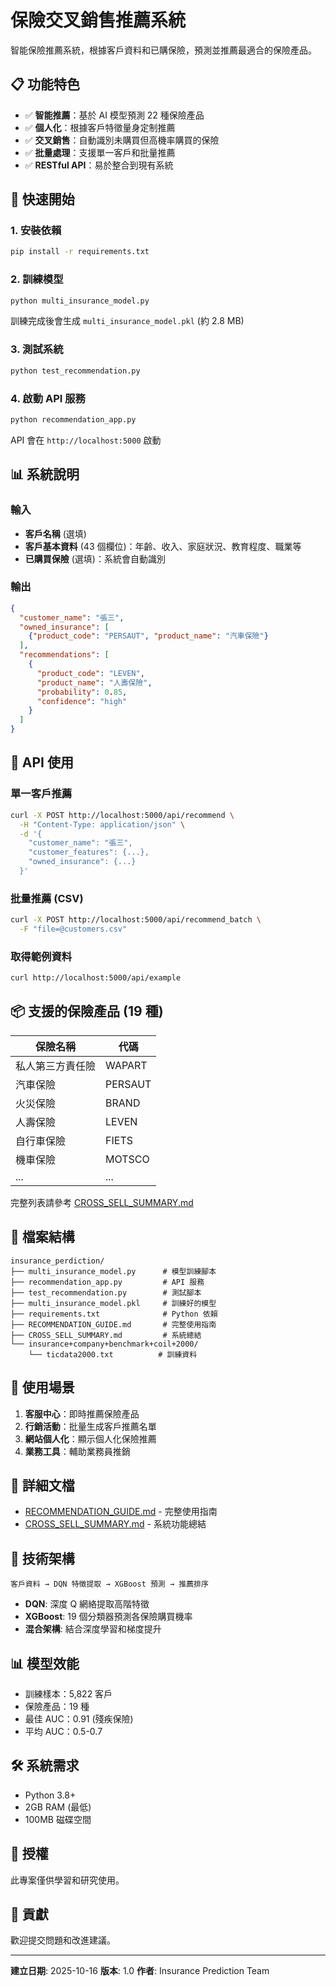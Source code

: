 # 保險交叉銷售推薦系統

智能保險推薦系統，根據客戶資料和已購保險，預測並推薦最適合的保險產品。

## 📋 功能特色

- ✅ **智能推薦**：基於 AI 模型預測 22 種保險產品
- ✅ **個人化**：根據客戶特徵量身定制推薦
- ✅ **交叉銷售**：自動識別未購買但高機率購買的保險
- ✅ **批量處理**：支援單一客戶和批量推薦
- ✅ **RESTful API**：易於整合到現有系統

## 🚀 快速開始

### 1. 安裝依賴

```bash
pip install -r requirements.txt
```

### 2. 訓練模型

```bash
python multi_insurance_model.py
```

訓練完成後會生成 `multi_insurance_model.pkl` (約 2.8 MB)

### 3. 測試系統

```bash
python test_recommendation.py
```

### 4. 啟動 API 服務

```bash
python recommendation_app.py
```

API 會在 `http://localhost:5000` 啟動

## 📊 系統說明

### 輸入

- **客戶名稱** (選填)
- **客戶基本資料** (43 個欄位)：年齡、收入、家庭狀況、教育程度、職業等
- **已購買保險** (選填)：系統會自動識別

### 輸出

```json
{
  "customer_name": "張三",
  "owned_insurance": [
    {"product_code": "PERSAUT", "product_name": "汽車保險"}
  ],
  "recommendations": [
    {
      "product_code": "LEVEN",
      "product_name": "人壽保險",
      "probability": 0.85,
      "confidence": "high"
    }
  ]
}
```

## 🔧 API 使用

### 單一客戶推薦

```bash
curl -X POST http://localhost:5000/api/recommend \
  -H "Content-Type: application/json" \
  -d '{
    "customer_name": "張三",
    "customer_features": {...},
    "owned_insurance": {...}
  }'
```

### 批量推薦 (CSV)

```bash
curl -X POST http://localhost:5000/api/recommend_batch \
  -F "file=@customers.csv"
```

### 取得範例資料

```bash
curl http://localhost:5000/api/example
```

## 📦 支援的保險產品 (19 種)

| 保險名稱 | 代碼 |
|---------|------|
| 私人第三方責任險 | WAPART |
| 汽車保險 | PERSAUT |
| 火災保險 | BRAND |
| 人壽保險 | LEVEN |
| 自行車保險 | FIETS |
| 機車保險 | MOTSCO |
| ... | ... |

完整列表請參考 [CROSS_SELL_SUMMARY.md](CROSS_SELL_SUMMARY.md)

## 📁 檔案結構

```
insurance_perdiction/
├── multi_insurance_model.py      # 模型訓練腳本
├── recommendation_app.py         # API 服務
├── test_recommendation.py        # 測試腳本
├── multi_insurance_model.pkl     # 訓練好的模型
├── requirements.txt              # Python 依賴
├── RECOMMENDATION_GUIDE.md       # 完整使用指南
├── CROSS_SELL_SUMMARY.md         # 系統總結
└── insurance+company+benchmark+coil+2000/
    └── ticdata2000.txt          # 訓練資料
```

## 🎯 使用場景

1. **客服中心**：即時推薦保險產品
2. **行銷活動**：批量生成客戶推薦名單
3. **網站個人化**：顯示個人化保險推薦
4. **業務工具**：輔助業務員推銷

## 📖 詳細文檔

- [RECOMMENDATION_GUIDE.md](RECOMMENDATION_GUIDE.md) - 完整使用指南
- [CROSS_SELL_SUMMARY.md](CROSS_SELL_SUMMARY.md) - 系統功能總結

## 🔬 技術架構

```
客戶資料 → DQN 特徵提取 → XGBoost 預測 → 推薦排序
```

- **DQN**: 深度 Q 網絡提取高階特徵
- **XGBoost**: 19 個分類器預測各保險購買機率
- **混合架構**: 結合深度學習和梯度提升

## 📊 模型效能

- 訓練樣本：5,822 客戶
- 保險產品：19 種
- 最佳 AUC：0.91 (殘疾保險)
- 平均 AUC：0.5-0.7

## 🛠️ 系統需求

- Python 3.8+
- 2GB RAM (最低)
- 100MB 磁碟空間

## 📝 授權

此專案僅供學習和研究使用。

## 🤝 貢獻

歡迎提交問題和改進建議。

---

**建立日期**: 2025-10-16
**版本**: 1.0
**作者**: Insurance Prediction Team

